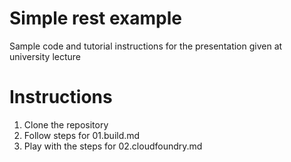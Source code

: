 # Simple rest example
Sample code and tutorial instructions for the presentation given at university lecture

# Instructions
1. Clone the repository
2. Follow steps for 01.build.md
3. Play with the steps for 02.cloudfoundry.md
